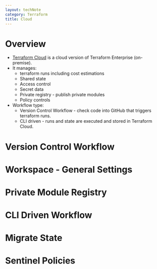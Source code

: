 ```yaml
---
layout: techNote
category: Terraform
title: Cloud
---
```

# Overview

- [Terraform Cloud](https://app.terraform.io ) is a cloud version of Terraform Enterprise (on-premise).
- It manages: 
    - terraform runs including cost estimations
	- Shared state
	- Access control
	- Secret data
	- Private registry - publish private modules
	- Policy controls
- Workflow type:
    - Version Control Workflow - check code into GitHub that triggers terraform runs.
    - CLI driven - runs and state are executed and stored in Terraform Cloud.

# Version Control Workflow



# Workspace - General Settings

# Private Module Registry

# CLI Driven Workflow

# Migrate State

# Sentinel Policies

